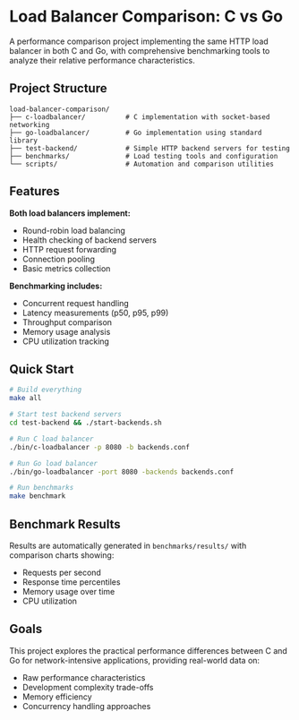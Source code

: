 # Load Balancer Comparison: C vs Go

A performance comparison project implementing the same HTTP load balancer in both C and Go, with comprehensive benchmarking tools to analyze their relative performance characteristics.

## Project Structure

```
load-balancer-comparison/
├── c-loadbalancer/          # C implementation with socket-based networking
├── go-loadbalancer/         # Go implementation using standard library
├── test-backend/            # Simple HTTP backend servers for testing
├── benchmarks/              # Load testing tools and configuration
└── scripts/                 # Automation and comparison utilities
```

## Features

**Both load balancers implement:**
- Round-robin load balancing
- Health checking of backend servers
- HTTP request forwarding
- Connection pooling
- Basic metrics collection

**Benchmarking includes:**
- Concurrent request handling
- Latency measurements (p50, p95, p99)
- Throughput comparison
- Memory usage analysis
- CPU utilization tracking

## Quick Start

```bash
# Build everything
make all

# Start test backend servers
cd test-backend && ./start-backends.sh

# Run C load balancer
./bin/c-loadbalancer -p 8080 -b backends.conf

# Run Go load balancer
./bin/go-loadbalancer -port 8080 -backends backends.conf

# Run benchmarks
make benchmark
```

## Benchmark Results

Results are automatically generated in `benchmarks/results/` with comparison charts showing:
- Requests per second
- Response time percentiles  
- Memory usage over time
- CPU utilization

## Goals

This project explores the practical performance differences between C and Go for network-intensive applications, providing real-world data on:
- Raw performance characteristics
- Development complexity trade-offs
- Memory efficiency
- Concurrency handling approaches